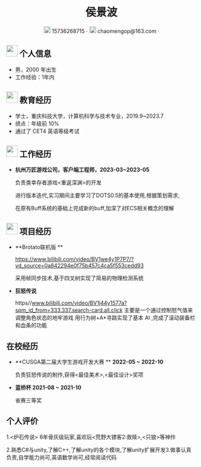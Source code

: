  <center>
     <h1>侯景波</h1>
     <div>
         <span>
             <img src="assets/phone-solid.svg" width="18px">
             15736268715
         </span>
         ·
         <span>
             <img src="assets/envelope-solid.svg" width="18px">
             chaomengop@163.com
         </span>
         ·
     </div>
 </center>


 ## <img src="assets/info-circle-solid.svg" width="30px"> 个人信息 

 - 男，2000 年出生
 - 工作经验：1年内

## <img src="assets/graduation-cap-solid.svg" width="30px"> 教育经历

- 学士，重庆科技大学，计算机科学与技术专业，2019.9~2023.7
- 绩点：年级前 10%
- 通过了 CET4 英语等级考试

## <img src="assets/briefcase-solid.svg" width="30px"> 工作经历

- **杭州万匠游戏公司，客户端工程师，2023-03~2023-05**

   负责类幸存者游戏<重返深渊>的开发
   
   进行版本迭代,实习期间主要学习了DOTS0.5的基本使用,根据策划需求,
   
   在原有Buff系统的基础上完成新的buff,加深了对ECS相关概念的理解

## <img src="assets/project-diagram-solid.svg" width="30px"> 项目经历

- **Brotato联机版 **

  https://www.bilibili.com/video/BV1we4y1P7P7/?vd_source=0a842294e0f75b457c4ca5f553cedd93

  采用帧同步技术,基于四叉树实现了简易的物理检测系统
  
- **狂怒传说**

  https//www.bilibili.com/video/BV1j44y1577a?spm_id_from=333.337.search-card.all.click
  主要是一个通过控制怒气值来调整角色状态的地牢游戏
  用行为树+A*寻路实现了基本 AI ,完成了滚动装备栏和血条的功能

## 在校经历

- **CUSGA第二届大学生游戏开发大赛 ** **2022-05 ~ 2022-10**

	负责狂怒传说的制作,获得<最佳美术>,<最佳设计>奖项

- **蓝桥杯 2021-08 ~ 2021-10**

	省赛三等奖

## 个人评价

1.<炉石传说> 6年骨灰级玩家,喜欢玩<荒野大镖客2:救赎>,<只狼>等神作

2.熟悉C#与unity,了解C++,了解unity的各个模块,了解unity扩展开发3.做事认真负责,自学能力尚可,英语数学尚可,经常阅读代码